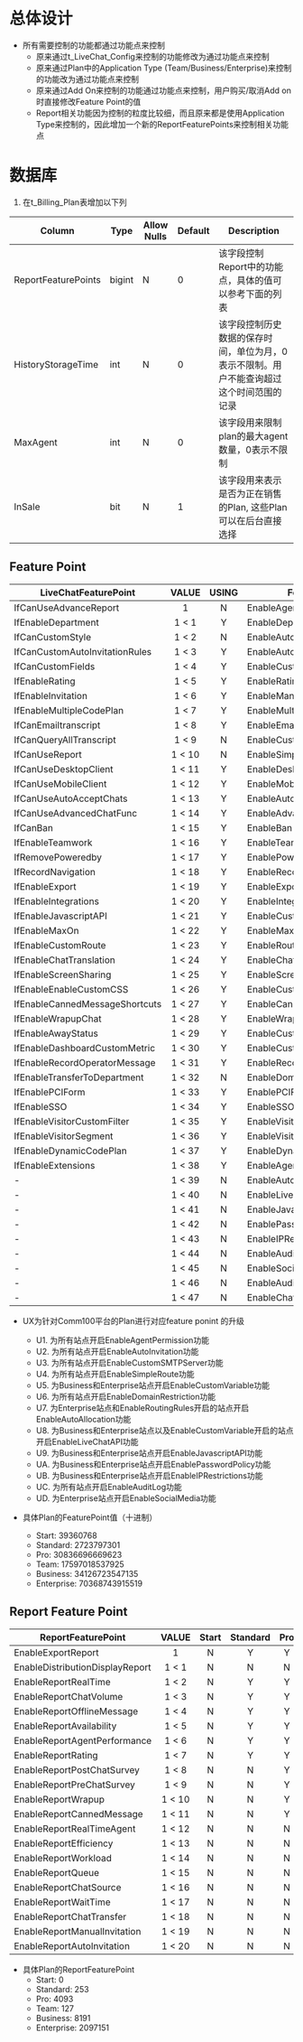# 总体设计

+ 所有需要控制的功能都通过功能点来控制
  - 原来通过t_LiveChat_Config来控制的功能修改为通过功能点来控制
  - 原来通过Plan中的Application Type (Team/Business/Enterprise)来控制的功能改为通过功能点来控制
  - 原来通过Add On来控制的功能通过功能点来控制，用户购买/取消Add on时直接修改Feature Point的值
  - Report相关功能因为控制的粒度比较细，而且原来都是使用Application Type来控制的，因此增加一个新的ReportFeaturePoints来控制相关功能点

# 数据库

1. 在t_Billing_Plan表增加以下列

| Column | Type | Allow Nulls | Default | Description |
| - | - | - | - | - |
| ReportFeaturePoints | bigint | N | 0 | 该字段控制Report中的功能点，具体的值可以参考下面的列表 |
| HistoryStorageTime | int | N | 0 | 该字段控制历史数据的保存时间，单位为月，0表示不限制。用户不能查询超过这个时间范围的记录 |
| MaxAgent | int | N | 0 | 该字段用来限制plan的最大agent数量，0表示不限制 |
| InSale | bit | N | 1 | 该字段用来表示是否为正在销售的Plan, 这些Plan可以在后台直接选择 |


## Feature Point

| LiveChatFeaturePoint | VALUE | USING | FeaturePoint | Add/Change | Start | Standard | Pro | Team | Businuess | Enterprise | Upgrade |
| - | :-: | :-: | - | :-: | :-: | :-: | :-: | :-: | :-: | :-: | :-: |
| IfCanUseAdvanceReport             | 1      | N | EnableAgentPermission        | C | N | Y | Y | Y | Y | Y | U1 |
| IfEnableDepartment                | 1 < 1  | Y | EnableDepartment             | - | N | N | Y | N | Y | Y | -  |
| IfCanCustomStyle                  | 1 < 2  | N | EnableAutoInvitation         | C | N | Y | Y | Y | Y | Y | U2 |
| IfCanCustomAutoInvitationRules    | 1 < 3  | Y | EnableAutoInvitationRules    | - | N | N | N | N | Y | Y | -  |
| IfCanCustomFields                 | 1 < 4  | Y | EnableCustomFields           | - | N | Y | Y | N | Y | Y | -  |
| IfEnableRating                    | 1 < 5  | Y | EnableRating                 | - | N | Y | Y | N | Y | Y | -  |
| IfEnableInvitation                | 1 < 6  | Y | EnableManualInvitation       | - | N | N | N | Y | Y | Y | -  |
| IfEnableMultipleCodePlan          | 1 < 7  | Y | EnableMultipleCampaigns      | - | N | N | Y | Y | Y | Y | -  |
| IfCanEmailtranscript              | 1 < 8  | Y | EnableEmailTranscript        | - | Y | Y | Y | Y | Y | Y | -  |
| IfCanQueryAllTranscript           | 1 < 9  | N | EnableCustomSMTPServer       | C | N | N | N | Y | Y | Y | U3 |
| IfCanUseReport                    | 1 < 10 | N | EnableSimpleRoute            | C | N | N | Y | Y | Y | Y | U4 |
| IfCanUseDesktopClient             | 1 < 11 | Y | EnableDesktopClient          | - | Y | Y | Y | Y | Y | Y | -  |
| IfCanUseMobileClient              | 1 < 12 | Y | EnableMobileClient           | - | Y | Y | Y | Y | Y | Y | -  |
| IfCanUseAutoAcceptChats           | 1 < 13 | Y | EnableAutoAccept             | - | N | N | N | Y | Y | Y | -  |
| IfCanUseAdvancedChatFunc          | 1 < 14 | Y | EnableAdvancedChatFunc       | - | N | Y | Y | Y | Y | Y | -  |
| IfCanBan                          | 1 < 15 | Y | EnableBan                    | - | Y | Y | Y | Y | Y | Y | -  |
| IfEnableTeamwork                  | 1 < 16 | Y | EnableTeamwork               | - | N | Y | Y | Y | Y | Y | -  |
| IfRemovePoweredby                 | 1 < 17 | Y | EnablePoweredByRemoval       | - | N | N | N | N | Y | Y | -  |
| IfRecordNavigation                | 1 < 18 | Y | EnableRecordNavigation       | - | N | N | N | N | N | N | -  |
| IfEnableExport                    | 1 < 19 | Y | EnableExportHistory          | - | Y | Y | Y | Y | Y | Y | -  |
| IfEnableIntegrations              | 1 < 20 | Y | EnableIntegrations           | - | Y | Y | Y | N | Y | Y | -  |
| IfEnableJavascriptAPI             | 1 < 21 | Y | EnableCustomVariable         | C | N | N | N | N | Y | Y | U5 |
| IfEnableMaxOn                     | 1 < 22 | Y | EnableMaxOn                  | - | Y | Y | Y | N | N | Y | -  |
| IfEnableCustomRoute               | 1 < 23 | Y | EnableRoutingRules           | - | N | N | N | N | N | Y | -  |
| IfEnableChatTranslation           | 1 < 24 | Y | EnableChatTranslation        | - | N | N | N | N | Y | Y | -  |
| IfEnableScreenSharing             | 1 < 25 | Y | EnableScreenSharing          | - | Y | Y | Y | N | Y | Y | -  |
| IfEnableEnableCustomCSS           | 1 < 26 | Y | EnableCustomCSS              | - | N | N | N | N | Y | Y | -  |
| IfEnableCannedMessageShortcuts    | 1 < 27 | Y | EnableCannedMessageShortcut  | - | N | N | Y | N | Y | Y | -  |
| IfEnableWrapupChat                | 1 < 28 | Y | EnableWrapup                 | - | N | N | Y | N | Y | Y | -  |
| IfEnableAwayStatus                | 1 < 29 | Y | EnableCustomAwayStatus       | - | N | Y | Y | Y | Y | Y | -  |
| IfEnableDashboardCustomMetric     | 1 < 30 | Y | EnableCustomMatrics          | - | N | N | N | N | N | Y | -  |
| IfEnableRecordOperatorMessage     | 1 < 31 | Y | EnableRecordAgentMessage     | - | N | Y | Y | N | Y | Y | -  |
| IfEnableTransferToDepartment      | 1 < 32 | N | EnableDomainRestriction      | C | N | N | Y | Y | Y | Y | U6 |
| IfEnablePCIForm                   | 1 < 33 | Y | EnablePCIForm                | - | N | N | Y | N | N | Y | -  |
| IfEnableSSO                       | 1 < 34 | Y | EnableSSO                    | - | N | N | N | N | N | Y | -  |
| IfEnableVisitorCustomFilter       | 1 < 35 | Y | EnableVisitorCustomFilter    | - | N | N | Y | N | Y | Y | -  |
| IfEnableVisitorSegment            | 1 < 36 | Y | EnableVisitorSegmentation    | - | N | N | N | N | N | Y | -  |
| IfEnableDynamicCodePlan           | 1 < 37 | Y | EnableDynamicCampaign        | - | N | N | N | N | N | Y | -  |
| IfEnableExtensions                | 1 < 38 | Y | EnableAgentConsoleExtension  | - | N | N | N | N | N | Y | -  |
| -                                 | 1 < 39 | N | EnableAutoAllocation         | A | N | N | N | N | N | Y | U7 |
| -                                 | 1 < 40 | N | EnableLiveChatAPI            | A | N | N | N | N | Y | Y | U8 |
| -                                 | 1 < 41 | N | EnableJavascriptAPI          | A | N | N | N | N | Y | Y | U9 |
| -                                 | 1 < 42 | N | EnablePasswordPolicy         | A | N | N | Y | N | Y | Y | UA |
| -                                 | 1 < 43 | N | EnableIPRestrictions         | A | N | N | Y | N | Y | Y | UB |
| -                                 | 1 < 44 | N | EnableAuditLog               | A | N | N | Y | Y | Y | Y | UC |
| -                                 | 1 < 45 | N | EnableSocialMedia            | A | N | N | N | N | N | Y | UD |
| -                                 | 1 < 46 | N | EnableAudioVideoChat         | A | N | N | N | N | N | N | -  |
| -                                 | 1 < 47 | N | EnableChatBot                | A | N | N | N | N | N | N | -  |


+ UX为针对Comm100平台的Plan进行对应feature ponint 的升级
  - U1. 为所有站点开启EnableAgentPermission功能
  - U2. 为所有站点开启EnableAutoInvitation功能
  - U3. 为所有站点开启EnableCustomSMTPServer功能
  - U4. 为所有站点开启EnableSimpleRoute功能
  - U5. 为Business和Enterprise站点开启EnableCustomVariable功能
  - U6. 为所有站点开启EnableDomainRestriction功能
  - U7. 为Enterprise站点和EnableRoutingRules开启的站点开启EnableAutoAllocation功能
  - U8. 为Business和Enterprise站点以及EnableCustomVariable开启的站点开启EnableLiveChatAPI功能
  - U9. 为Business和Enterprise站点开启EnableJavascriptAPI功能
  - UA. 为Business和Enterprise站点开启EnablePasswordPolicy功能
  - UB. 为Business和Enterprise站点开启EnableIPRestrictions功能
  - UC. 为所有站点开启EnableAuditLog功能
  - UD. 为Enterprise站点开启EnableSocialMedia功能

+ 具体Plan的FeaturePoint值（十进制）
  - Start: 39360768
  - Standard: 2723797301
  - Pro: 30836696669623
  - Team: 17597018537925
  - Business: 34126723547135
  - Enterprise: 70368743915519

## Report Feature Point
| ReportFeaturePoint | VALUE | Start | Standard | Pro | Team | Businuess | Enterprise |
| - | :-: | :-: | :-: | :-: | :-: | :-: | :-: |
| EnableExportReport                | 1      | N | Y | Y | Y | Y | Y |
| EnableDistributionDisplayReport   | 1 < 1  | N | N | N | Y | Y | Y |
| EnableReportRealTime              | 1 < 2  | N | Y | Y | Y | Y | Y |
| EnableReportChatVolume            | 1 < 3  | N | Y | Y | Y | Y | Y |
| EnableReportOfflineMessage        | 1 < 4  | N | Y | Y | Y | Y | Y |
| EnableReportAvailability          | 1 < 5  | N | Y | Y | Y | Y | Y |
| EnableReportAgentPerformance      | 1 < 6  | N | Y | Y | Y | Y | Y |
| EnableReportRating                | 1 < 7  | N | Y | Y | N | Y | Y |
| EnableReportPostChatSurvey        | 1 < 8  | N | N | Y | N | Y | Y |
| EnableReportPreChatSurvey         | 1 < 9  | N | N | Y | N | Y | Y |
| EnableReportWrapup                | 1 < 10 | N | N | Y | N | Y | Y |
| EnableReportCannedMessage         | 1 < 11 | N | N | Y | N | Y | Y |
| EnableReportRealTimeAgent         | 1 < 12 | N | N | N | N | Y | Y |
| EnableReportEfficiency            | 1 < 13 | N | N | N | N | N | Y |
| EnableReportWorkload              | 1 < 14 | N | N | N | N | N | Y |
| EnableReportQueue                 | 1 < 15 | N | N | N | N | N | Y |
| EnableReportChatSource            | 1 < 16 | N | N | N | N | N | Y |
| EnableReportWaitTime              | 1 < 17 | N | N | N | N | N | Y |
| EnableReportChatTransfer          | 1 < 18 | N | N | N | N | N | Y |
| EnableReportManualInvitation      | 1 < 19 | N | N | N | N | N | Y |
| EnableReportAutoInvitation        | 1 < 20 | N | N | N | N | N | Y |


+ 具体Plan的ReportFeaturePoint
  - Start: 0
  - Standard: 253
  - Pro: 4093
  - Team: 127
  - Business: 8191
  - Enterprise: 2097151
